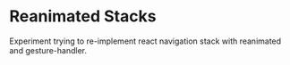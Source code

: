 # Reanimated Stacks

Experiment trying to re-implement react navigation stack with reanimated and gesture-handler.

